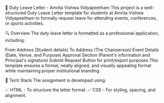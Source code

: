 📜 Duty Leave Letter - Amrita Vishwa Vidyapeetham
This project is a well-structured Duty Leave Letter template for students at Amrita Vishwa Vidyapeetham to formally request leave for attending events, conferences, or sports activities.

🔍 Overview
The duty leave letter is formatted as a professional application, including:

From Address (Student details)
To Address (The Chairperson)
Event Details (Date, Venue, and Purpose)
Approval Section (Parent's  information and Principal's signature)
Submit Request Button for print/export purposes
This template ensures a formal, neatly aligned, and visually appealing format while maintaining proper institutional branding.

🎨 Tech Stack
The assignment is developed using:

✅ HTML - To structure the letter format.
✅ CSS - For styling, spacing, and alignment.
